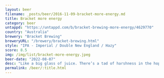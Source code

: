 ```yaml
---
layout: beer
filename: _posts/beer/2016-11-09-bracket-more-energy.md
title: Bracket more energy
category: beer
untappd: "https://untappd.com/b/bracket-brewing-more-energy/4629770"
country: "Australia"
brewery: "Bracket Brewing"
breweryURL: "/brewery/bracket-brewing.html"
style: "IPA - Imperial / Double New England / Hazy"
score: 8.5
img: /img/list/bracket-more-energy.jpeg
beer-date: "2022-08-07"
desc: "Like a big glass of juice. There’s a tad of harshness in the hops which comes and goes and detracts a bit"
permalink: /beer/:title.html
---
```

